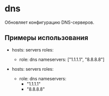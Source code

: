 dns
=========

Обновляет конфигурацию DNS-серверов.

Примеры использования
----------------

- hosts: servers
  roles:
    - role: dns
      nameservers: ["1.1.1.1", "8.8.8.8"]

- hosts: servers
  roles:
    - role: dns
      nameservers: 
        - "1.1.1.1"
        - "8.8.8.8"